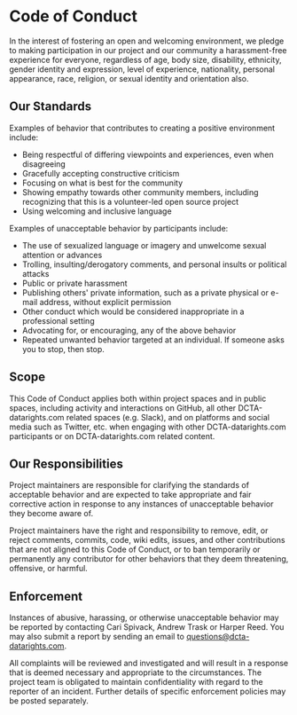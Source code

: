# Code of Conduct

In the interest of fostering an open and welcoming environment, we pledge to making participation in our project and our community a harassment-free experience for everyone, regardless of age, body size, disability, ethnicity, gender identity and expression, level of experience, nationality, personal appearance, race, religion, or sexual identity and orientation also.

## Our Standards

Examples of behavior that contributes to creating a positive environment
include:

* Being respectful of differing viewpoints and experiences, even when disagreeing 
* Gracefully accepting constructive criticism
* Focusing on what is best for the community
* Showing empathy towards other community members, including recognizing that this is a volunteer-led open source project
* Using welcoming and inclusive language

Examples of unacceptable behavior by participants include:

* The use of sexualized language or imagery and unwelcome sexual attention or advances
* Trolling, insulting/derogatory comments, and personal insults or political attacks
* Public or private harassment
* Publishing others' private information, such as a private physical or e-mail address, without explicit permission
* Other conduct which would be considered inappropriate in a professional setting
* Advocating for, or encouraging, any of the above behavior
* Repeated unwanted behavior targeted at an individual. If someone asks you to stop, then stop.

## Scope

This Code of Conduct applies both within project spaces and in public spaces, including activity and interactions on GitHub, all other DCTA-datarights.com related spaces (e.g. Slack), and on platforms and social media such as Twitter, etc. when engaging with other DCTA-datarights.com participants or on DCTA-datarights.com related content.

## Our Responsibilities

Project maintainers are responsible for clarifying the standards of acceptable behavior and are expected to take appropriate and fair corrective action in response to any instances of unacceptable behavior they become aware of.

Project maintainers have the right and responsibility to remove, edit, or reject comments, commits, code, wiki edits, issues, and other contributions that are not aligned to this Code of Conduct, or to ban temporarily or permanently any contributor for other behaviors that they deem threatening, offensive, or harmful.

## Enforcement

Instances of abusive, harassing, or otherwise unacceptable behavior may be reported by contacting Cari Spivack, Andrew Trask or Harper Reed. You may also submit a report by sending an email to questions@dcta-datarights.com. 

All complaints will be reviewed and investigated and will result in a response that is deemed necessary and appropriate to the circumstances. The project team is obligated to maintain confidentiality with regard to the reporter of an incident. Further details of specific enforcement policies may be posted separately.
